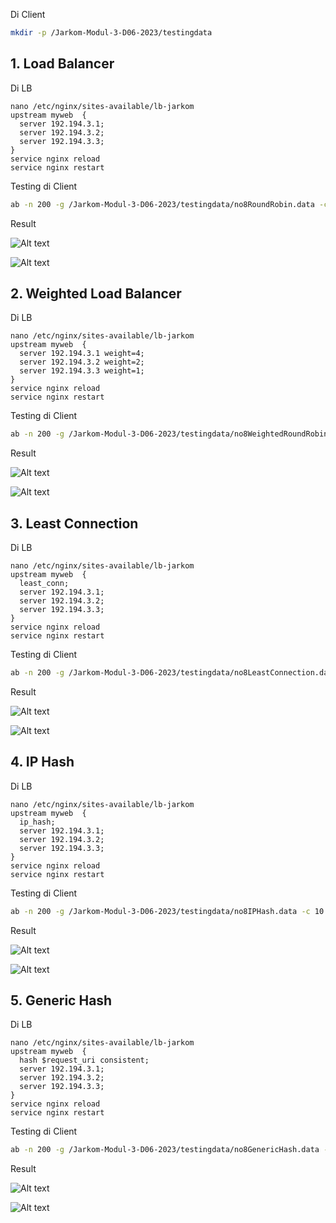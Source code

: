 Di Client

```sh
mkdir -p /Jarkom-Modul-3-D06-2023/testingdata
```

## 1. Load Balancer

Di LB

```
nano /etc/nginx/sites-available/lb-jarkom
upstream myweb  {
  server 192.194.3.1;
  server 192.194.3.2;
  server 192.194.3.3;
}
service nginx reload
service nginx restart
```

Testing di Client

```sh
ab -n 200 -g /Jarkom-Modul-3-D06-2023/testingdata/no8RoundRobin.data -c 10 http://granz.channel.D06.com/
```

Result

![Alt text](images/image.png)

![Alt text](images/image-1.png)

## 2. Weighted Load Balancer

Di LB

```
nano /etc/nginx/sites-available/lb-jarkom
upstream myweb  {
  server 192.194.3.1 weight=4;
  server 192.194.3.2 weight=2;
  server 192.194.3.3 weight=1;
}
service nginx reload
service nginx restart
```

Testing di Client

```sh
ab -n 200 -g /Jarkom-Modul-3-D06-2023/testingdata/no8WeightedRoundRobin.data -c 10 http://granz.channel.D06.com/
```

Result

![Alt text](images/image-2.png)

![Alt text](images/image-3.png)

## 3. Least Connection

Di LB

```
nano /etc/nginx/sites-available/lb-jarkom
upstream myweb  {
  least_conn;
  server 192.194.3.1;
  server 192.194.3.2;
  server 192.194.3.3;
}
service nginx reload
service nginx restart
```

Testing di Client

```sh
ab -n 200 -g /Jarkom-Modul-3-D06-2023/testingdata/no8LeastConnection.data -c 10 http://granz.channel.D06.com/
```

Result

![Alt text](images/image-4.png)

![Alt text](images/image-5.png)

## 4. IP Hash

Di LB

```
nano /etc/nginx/sites-available/lb-jarkom
upstream myweb  {
  ip_hash;
  server 192.194.3.1;
  server 192.194.3.2;
  server 192.194.3.3;
}
service nginx reload
service nginx restart
```

Testing di Client

```sh
ab -n 200 -g /Jarkom-Modul-3-D06-2023/testingdata/no8IPHash.data -c 10 http://granz.channel.D06.com/
```

Result

![Alt text](images/image-6.png)

![Alt text](images/image-7.png)

## 5. Generic Hash

Di LB

```
nano /etc/nginx/sites-available/lb-jarkom
upstream myweb  {
  hash $request_uri consistent;
  server 192.194.3.1;
  server 192.194.3.2;
  server 192.194.3.3;
}
service nginx reload
service nginx restart
```

Testing di Client

```sh
ab -n 200 -g /Jarkom-Modul-3-D06-2023/testingdata/no8GenericHash.data -c 10 http://granz.channel.D06.com/
```

Result

![Alt text](images/image-8.png)

![Alt text](images/image-9.png)
